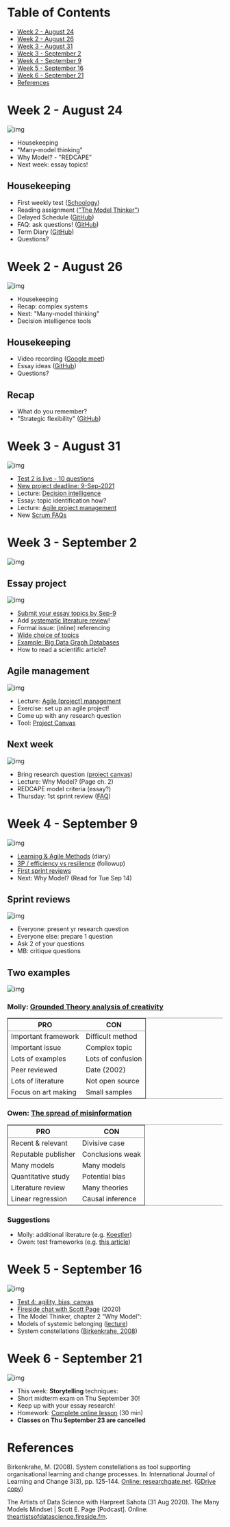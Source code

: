 
# Table of Contents

-   [Week 2 - August 24](#org13cd9d8)
-   [Week 2 - August 26](#org03ff8bd)
-   [Week 3 - August 31](#orgdab272b)
-   [Week 3 - September 2](#org52c33ea)
-   [Week 4 - September 9](#org5d831e6)
-   [Week 5 - September 16](#org888b414)
-   [Week 6 - September 21](#orgf56e352)
-   [References](#org6bf457c)



<a id="org13cd9d8"></a>

# Week 2 - August 24

![img](./img/keaton.gif)

-   Housekeeping
-   "Many-model thinking"
-   Why Model? - "REDCAPE"
-   Next week: essay topics!


## Housekeeping

-   First weekly test ([Schoology](https://lyon.schoology.com/assignment/5227019586/assessment_questions))
-   Reading assignment (["The Model Thinker"](https://www.amazon.com/Model-Thinker-What-Need-Know/dp/B08WHN4M7S))
-   Delayed Schedule ([GitHub](https://github.com/birkenkrahe/mod482/blob/main/syllabus.md#schedule-and-session-content))
-   FAQ: ask questions! ([GitHub](https://github.com/birkenkrahe/mod482/blob/main/FAQ.md))
-   Term Diary ([GitHub](https://github.com/birkenkrahe/org/blob/master/diary.md#org3b0dc9e))
-   Questions?


<a id="org03ff8bd"></a>

# Week 2 - August 26

![img](./img/keaton.gif)

-   Housekeeping
-   Recap: complex systems
-   Next: "Many-model thinking"
-   Decision intelligence tools


## Housekeeping

-   Video recording ([Google meet](https://meet.google.com/ccb-ihqm-akb))
-   Essay ideas ([GitHub](https://github.com/birkenkrahe/mod482/blob/main/2_why_model/followup_08_24_2021.md#essay-ideas))
-   Questions?


## Recap

-   What do you remember?
-   "Strategic flexibility" ([GitHub](https://github.com/birkenkrahe/mod482/blob/main/2_why_model/followup_08_24_2021.md#the-logic-of-failure))


<a id="orgdab272b"></a>

# Week 3 - August 31

![img](./img/rugby.gif)

-   [Test 2 is live - 10 questions](https://lyon.schoology.com/assignment/5257398641/assessment_questions)
-   [New project deadline: 9-Sep-2021](https://github.com/birkenkrahe/mod482/blob/main/syllabus.md#schedule-and-session-content)
-   Lecture: [Decision intelligence](https://github.com/birkenkrahe/mod482/tree/main/3_decision_intelligence)
-   Essay: topic identification how?
-   Lecture: [Agile project management](https://github.com/birkenkrahe/mod482/tree/main/4_agile_pm)
-   New [Scrum FAQs](https://github.com/birkenkrahe/org/blob/master/FAQ.md#orge594cc2)


<a id="org52c33ea"></a>

# Week 3 - September 2

![img](./img/autumn.gif)


## Essay project

![img](./img/rugby.gif)

-   [Submit your essay topics by Sep-9](https://github.com/birkenkrahe/mod482/discussions/2)
-   Add [systematic literature review](https://github.com/birkenkrahe/org/blob/master/Systematic_Literature_Review_Example_Table.docx)!
-   Formal issue: (inline) referencing
-   [Wide choice of topics](https://github.com/birkenkrahe/mod482/blob/main/3_decision_intelligence/followup_08_31_2021.md)
-   [Example: Big Data Graph Databases](https://github.com/birkenkrahe/mod482/blob/main/3_decision_intelligence/followup_08_31_2021.md#research-a-topic-based-on-a-scientific-article)
-   How to read a scientific article?


## Agile management

![img](./img/agile.gif)

-   Lecture: [Agile [project] management](https://github.com/birkenkrahe/mod482/tree/main/4_agile_pm)
-   Exercise: set up an agile project!
-   Come up with any research question
-   Tool: [Project Canvas](https://github.com/birkenkrahe/org/blob/master/ProjectCanvas.pdf)


## Next week

![img](./img/redcape.gif)

-   Bring research question ([project canvas](https://github.com/birkenkrahe/org/blob/master/ProjectCanvas.pdf))
-   Lecture: Why Model? (Page ch. 2)
-   REDCAPE model criteria (essay?)
-   Thursday: 1st sprint review ([FAQ](https://github.com/birkenkrahe/org/blob/master/FAQ.md#what-should-we-do-in-the-first-sprint))


<a id="org5d831e6"></a>

# Week 4 - September 9

![img](./img/rugby.gif)

-   [Learning & Agile Methods](https://github.com/birkenkrahe/org/blob/master/diary.md) (diary)
-   [3P / efficiency vs resilience](https://github.com/birkenkrahe/mod482/blob/main/4_agile_pm/followup_09_07_2021.md) (followup)
-   [First sprint reviews](https://github.com/birkenkrahe/mod482/discussions/2)
-   Next: Why Model? (Read for Tue Sep 14)


## Sprint reviews

![img](./img/sprint.gif)

-   Everyone: present yr research question
-   Everyone else: prepare 1 question
-   Ask 2 of your questions
-   MB: critique questions


## Two examples

![img](./img/examples.gif)


### Molly: [Grounded Theory analysis of creativity](https://psycnet.apa.org/record/2002-08436-005)

<table border="2" cellspacing="0" cellpadding="6" rules="groups" frame="hsides">


<colgroup>
<col  class="org-left" />

<col  class="org-left" />
</colgroup>
<thead>
<tr>
<th scope="col" class="org-left">PRO</th>
<th scope="col" class="org-left">CON</th>
</tr>
</thead>

<tbody>
<tr>
<td class="org-left">Important framework</td>
<td class="org-left">Difficult method</td>
</tr>


<tr>
<td class="org-left">Important issue</td>
<td class="org-left">Complex topic</td>
</tr>


<tr>
<td class="org-left">Lots of examples</td>
<td class="org-left">Lots of confusion</td>
</tr>


<tr>
<td class="org-left">Peer reviewed</td>
<td class="org-left">Date (2002)</td>
</tr>


<tr>
<td class="org-left">Lots of literature</td>
<td class="org-left">Not open source</td>
</tr>


<tr>
<td class="org-left">Focus on art making</td>
<td class="org-left">Small samples</td>
</tr>
</tbody>
</table>


### Owen: [The spread of misinformation](https://reader.elsevier.com/reader/sd/pii/S2590061720300569?token=CB8A5AB8B610593FD4CB342F3BD7658FFA2053C3D96188C2187DC62C4BECB08B47432F38EB25A429B94B7B391EB77DBE&originRegion=us-east-1&originCreation=20210909135607)

<table border="2" cellspacing="0" cellpadding="6" rules="groups" frame="hsides">


<colgroup>
<col  class="org-left" />

<col  class="org-left" />
</colgroup>
<thead>
<tr>
<th scope="col" class="org-left">PRO</th>
<th scope="col" class="org-left">CON</th>
</tr>
</thead>

<tbody>
<tr>
<td class="org-left">Recent & relevant</td>
<td class="org-left">Divisive case</td>
</tr>


<tr>
<td class="org-left">Reputable publisher</td>
<td class="org-left">Conclusions weak</td>
</tr>


<tr>
<td class="org-left">Many models</td>
<td class="org-left">Many models</td>
</tr>


<tr>
<td class="org-left">Quantitative study</td>
<td class="org-left">Potential bias</td>
</tr>


<tr>
<td class="org-left">Literature review</td>
<td class="org-left">Many theories</td>
</tr>


<tr>
<td class="org-left">Linear regression</td>
<td class="org-left">Causal inference</td>
</tr>
</tbody>
</table>


### Suggestions

-   Molly: additional literature (e.g. [Koestler](https://www.brainpickings.org/2013/05/20/arthur-koestler-creativity-bisociation/))
-   Owen: test frameworks (e.g. [this article](https://theconversation.com/engineers-and-economists-prize-efficiency-but-nature-favors-resilience-lessons-from-texas-covid-19-and-the-737-max-152670))


<a id="org888b414"></a>

# Week 5 - September 16

![img](./img/lecture.gif)

-   [Test 4: agility, bias, canvas](https://lyon.schoology.com/assignment/5314232116/assessment_questions)
-   [Fireside chat with Scott Page](#org7813043) (2020)
-   The Model Thinker, chapter 2 "Why Model":
-   Models of systemic belonging ([lecture](https://github.com/birkenkrahe/mod482/tree/main/5_why_model))
-   System constellations ([Birkenkrahe, 2008](#org0c6370b))


<a id="orgf56e352"></a>

# Week 6 - September 21

![img](./img/storytelling.jpg)

-   This week: **Storytelling** techniques:
-   Short midterm exam on Thu September 30!
-   Keep up with your essay research!
-   Homework: [Complete online lesson](https://h5p.org/node/800416) (30 min)
-   **Classes on Thu September 23 are cancelled**


<a id="org6bf457c"></a>

# References

<a id="org0c6370b"></a> Birkenkrahe, M. (2008). System constellations as tool
supporting organisational learning and change processes. In:
International Journal of Learning and Change 3(3),
pp. 125-144. [Online: researchgate.net](https://www.researchgate.net/publication/228635553_System_constellations_as_tool_supporting_organisational_learning_and_change_processes). ([GDrive copy](https://drive.google.com/file/d/16VWX55tpbJptqZOWkrPZB5v1t_5TT5xD/view?usp=sharing))

<a id="org7813043"></a> The Artists of Data Science with Harpreet Sahota (31 Aug
2020). The Many Models Mindset | Scott E. Page [Podcast]. Online:
[theartistsofdatascience.fireside.fm](https://theartistsofdatascience.fireside.fm/scott-e-page).

